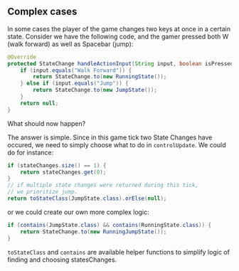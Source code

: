 ## Complex cases

In some cases the player of the game changes two keys at once in a certain state.
Consider we have the following code, and the gamer pressed both W (walk forward) as well as Spacebar (jump):

```java
@Override
protected StateChange handleActionInput(String input, boolean isPressed, float tpf) {
    if (input.equals("Walk Forward")) {
        return StateChange.to(new RunningState());
    } else if (input.equals("Jump")) {
        return StateChange.to(new JumpState());
    }
    return null;
}
```
What should now happen?

The answer is simple. Since in this game tick two State Changes have occured, we need to simply choose what to do in `controlUpdate`.
We could do for instance:

```java
if (stateChanges.size() == 1) {
    return stateChanges.get(0);
}
// if multiple state changes were returned during this tick,
// we prioritize jump.
return toStateClass(JumpState.class).orElse(null);
```
or we could create our own more complex logic:
```java
if (contains(JumpState.class) && contains(RunningState.class)) {
    return StateChange.to(new RunningJumpState());
}
```

`toStateClass` and `contains` are available helper functions to simplify logic of finding and choosing statesChanges.

